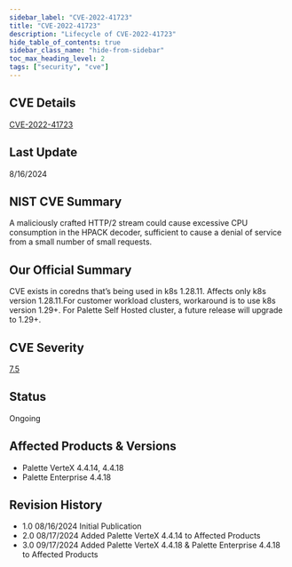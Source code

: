 ```yaml
---
sidebar_label: "CVE-2022-41723"
title: "CVE-2022-41723"
description: "Lifecycle of CVE-2022-41723"
hide_table_of_contents: true
sidebar_class_name: "hide-from-sidebar"
toc_max_heading_level: 2
tags: ["security", "cve"]
---
```


## CVE Details

[CVE-2022-41723](https://nvd.nist.gov/vuln/detail/CVE-2022-41723)

## Last Update

8/16/2024

## NIST CVE Summary

A maliciously crafted HTTP/2 stream could cause excessive CPU consumption in the HPACK decoder, sufficient to cause a
denial of service from a small number of small requests.

## Our Official Summary

CVE exists in coredns that’s being used in k8s 1.28.11. Affects only k8s version 1.28.11.For customer workload clusters,
workaround is to use k8s version 1.29+. For Palette Self Hosted cluster, a future release will upgrade to 1.29+.

## CVE Severity

[7.5](https://nvd.nist.gov/vuln/detail/CVE-2022-41723)

## Status

Ongoing

## Affected Products & Versions

- Palette VerteX 4.4.14, 4.4.18
- Palette Enterprise 4.4.18

## Revision History

- 1.0 08/16/2024 Initial Publication
- 2.0 08/17/2024 Added Palette VerteX 4.4.14 to Affected Products
- 3.0 09/17/2024 Added Palette VerteX 4.4.18 & Palette Enterprise 4.4.18 to Affected Products
